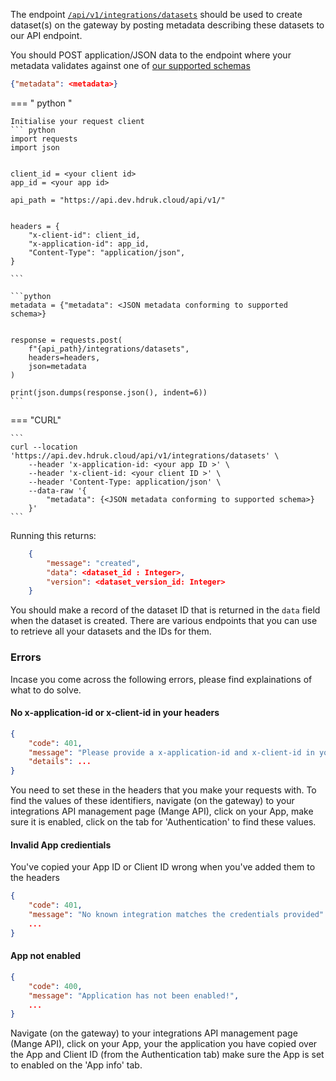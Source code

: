 The endpoint [`/api/v1/integrations/datasets`](https://api.dev.hdruk.cloud/api/documentation#/Dataset%20Integrations/create_datasets_from_app) should be used to create dataset(s) on the gateway by posting metadata describing these datasets to our API endpoint.

You should POST application/JSON data to the endpoint where your metadata validates against one of [our supported schemas](https://github.com/HDRUK/schemata-2/blob/master/available.json)

```json
{"metadata": <metadata>}
```

=== " python "

    Initialise your request client
    ``` python
    import requests
    import json


    client_id = <your client id>
    app_id = <your app id>

    api_path = "https://api.dev.hdruk.cloud/api/v1/"


    headers = {
        "x-client-id": client_id,
        "x-application-id": app_id,
        "Content-Type": "application/json",
    }

    ```

    ```python
    metadata = {"metadata": <JSON metadata conforming to supported schema>}


    response = requests.post(
        f"{api_path}/integrations/datasets",
        headers=headers,
        json=metadata
    )

    print(json.dumps(response.json(), indent=6))
    ```

=== "CURL"

    ```
    curl --location 'https://api.dev.hdruk.cloud/api/v1/integrations/datasets' \
        --header 'x-application-id: <your app ID >' \
        --header 'x-client-id: <your client ID >' \
        --header 'Content-Type: application/json' \
        --data-raw '{
            "metadata": {<JSON metadata conforming to supported schema>}
        }'
    ```

Running this returns:

```json
    {
        "message": "created",
        "data": <dataset_id : Integer>,
        "version": <dataset_version_id: Integer>
    }
```

You should make a record of the dataset ID that is returned in the `data` field when the dataset is created. There are various endpoints that you can use to retrieve all your datasets and the IDs for them.

### Errors

Incase you come across the following errors, please find explainations of what to do solve.

#### No x-application-id or x-client-id in your headers

```json
{
    "code": 401,
    "message": "Please provide a x-application-id and x-client-id in your headers",
    "details": ...
}
```

You need to set these in the headers that you make your requests with. To find the values of these identifiers, navigate (on the gateway) to your integrations API management page (Mange API), click on your App, make sure it is enabled, click on the tab for 'Authentication' to find these values.

#### Invalid App credientials

You've copied your App ID or Client ID wrong when you've added them to the headers

```json
{
    "code": 401,
    "message": "No known integration matches the credentials provided"
    ...
}
```

#### App not enabled

```json
{
    "code": 400,
    "message": "Application has not been enabled!",
    ...
}
```

Navigate (on the gateway) to your integrations API management page (Mange API), click on your App, your the application you have copied over the App and Client ID (from the Authentication tab) make sure the App is set to enabled on the 'App info' tab.

